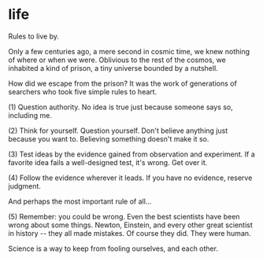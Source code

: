 # life
Rules to live by.

Only a few centuries ago, a mere second in cosmic time, we knew nothing of where or when we were. Oblivious to the rest of the cosmos, we inhabited a kind of prison, a tiny universe bounded by a nutshell. 

How did we escape from the prison? It was the work of generations of searchers who took five simple rules to heart.

(1) Question authority. No idea is true just because someone says so, including me. 

(2) Think for yourself. Question yourself. Don't believe anything just because you want to. Believing something doesn't make it so. 

(3) Test ideas by the evidence gained from observation and experiment. If a favorite idea fails a well-designed test, it's wrong. Get over it. 

(4) Follow the evidence wherever it leads. If you have no evidence, reserve judgment. 

And perhaps the most important rule of all...

(5) Remember: you could be wrong. Even the best scientists have been wrong about some things. Newton, Einstein, and every other great scientist in history -- they all made mistakes. Of course they did. They were human. 

Science is a way to keep from fooling ourselves, and each other.
